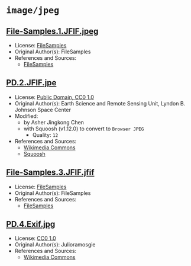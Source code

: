 # `image/jpeg`

## [File-Samples.1.JFIF.jpeg](../files/File-Samples.1.JFIF.jpeg)

- License: [FileSamples](./LICENSE.1.txt)
- Original Author(s): FileSamples
- References and Sources:
  - [FileSamples](https://filesamples.com/samples/image/jfif/sample1.jfif)

## [PD.2.JFIF.jpe](../files/PD.2.JFIF.jpe)

- License: [Public Domain, CC0 1.0](./LICENSE.2.txt)
- Original Author(s): Earth Science and Remote Sensing Unit, Lyndon B. Johnson Space Center
- Modified:
  - by Asher Jingkong Chen
  - with Squoosh (v1.12.0) to convert to `Browser JPEG`
    - Quality: `12`
- References and Sources:
  - [Wikimedia Commons](https://upload.wikimedia.org/wikipedia/commons/b/bb/ISS067-E-176271_-_View_of_Earth.jpg)
  - [Squoosh](https://squoosh.app/)

## [File-Samples.3.JFIF.jfif](../files/File-Samples.3.JFIF.jfif)

- License: [FileSamples](./LICENSE.1.txt)
- Original Author(s): FileSamples
- References and Sources:
  - [FileSamples](https://filesamples.com/samples/image/jpe/sample_640%C3%97426.jpe)

## [PD.4.Exif.jpg](../files/PD.4.Exif.jpg)

- License: [CC0 1.0](./LICENSE.3.txt)
- Original Author(s): Julioramosgie
- References and Sources:
  - [Wikimedia Commons](https://upload.wikimedia.org/wikipedia/commons/b/b1/%C3%81lbum_de_compila%C3%A7%C3%A3o_de_Melim.jpg)
